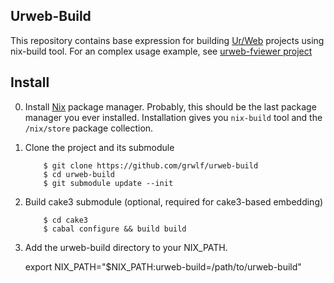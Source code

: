 Urweb-Build
-----------

This repository contains base expression for building
[Ur/Web](http://impredicative.com/ur/)
projects using nix-build tool. For an complex usage example, see
[urweb-fviewer project](https://github.com/grwlf/urweb-fviewer)


Install
-------

0. Install [Nix](http://nixos.org/nix/) package manager. Probably, this should
   be the last package manager you ever installed. Installation gives you
   `nix-build` tool and the `/nix/store` package collection.

1. Clone the project and its submodule
   ```
       $ git clone https://github.com/grwlf/urweb-build
       $ cd urweb-build
       $ git submodule update --init
   ```
2. Build cake3 submodule (optional, required for cake3-based embedding)
   ```
       $ cd cake3
       $ cabal configure && build build
   ```
3. Add the urweb-build directory to your NIX\_PATH.

    export NIX_PATH="$NIX_PATH:urweb-build=/path/to/urweb-build"
